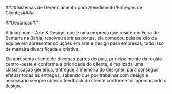 ####Sistemas de Gerenciamento para Atendimento/Entregas de Clientes####

##Descrição##

A Imaginum – Arte & Design, que é uma empresa que reside em Feira de Santana na Bahia, resolveu abrir as portas, ela começou pela paixão da equipe em apresentar soluções em arte e design para empresas, tudo isso de maneira diversificada e criativa.

Ela apresenta cliente de diversas partes do país, principalmente da região centro-oeste e conforme a prioridade do cliente, é realizada uma classificação genérica, entregue a memória do designer, para conseguir efetuar todas as entregas, sabendo que por trabalhar com design é necessário sempre obter o feedback do cliente conforme for aprimorando o design.
